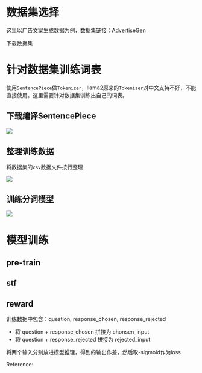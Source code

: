 # 数据集选择

这里以广告文案生成数据为例，数据集链接：[AdvertiseGen](https://www.modelscope.cn/datasets/lvjianjin/AdvertiseGen/summary)

下载数据集

# 针对数据集训练词表

使用`SentencePiece`做`Tokenizer`，llama2原来的`Tokenizer`对中文支持不好，不能直接使用。这里需要针对数据集训练出自己的词表。

## 下载编译SentencePiece

![](https://gitee.com/wangzhaode/asset/raw/main-md2zhihu-asset@main-md2zhihu-asset/tiny-llama2/shellgitclonehttpsgithubcomgoogl-4262ecf2c41e8660.jpg)

## 整理训练数据

将数据集的`csv`数据文件按行整理

![](https://gitee.com/wangzhaode/asset/raw/main-md2zhihu-asset@main-md2zhihu-asset/tiny-llama2/pythonadvertisepybuild_train-9be12f199bb9dfa4.jpg)

## 训练分词模型

![](https://gitee.com/wangzhaode/asset/raw/main-md2zhihu-asset@main-md2zhihu-asset/tiny-llama2/spm_train--input=llama2cadvertis-a95521f66f952f9a.jpg)

# 模型训练

## pre-train

## stf

## reward

训练数据中包含：question, response_chosen, response_rejected

-   将 question + response_chosen 拼接为 chonsen_input
-   将 question + response_rejected 拼接为 rejected_input

将两个输入分别放进模型推理，得到的输出作差，然后取-sigmoid作为loss



Reference:

